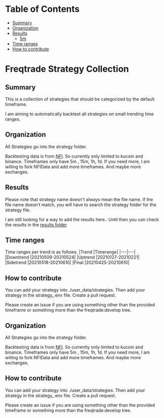 # Table of Contents

  * [Summary](#summary)
  * [Organization](#organization)
  * [Results](#results)
    * [5m](#5m)
  * [Time ranges](#time-ranges)
  * [How to contribute](#how-to-contribute)


# Freqtrade Strategy Collection

## Summary
This is a collection of strategies that should be categorized by the default timeframe.

I am aiming to automatically backtest all strategies on small trending time ranges. 

## Organization

All Strategies go into the strategy folder.

Backtesting data is from [NFI](https://github.com/iterativv/NostalgiaForInfinity). So currently only limited to kucoin and binance. Timeframes only have 5m , 15m, 1h, 1d. If you need more, I am willing to fork NFIData and add more timeframes. And maybe more exchanges. 

## Results

Please note that strategy name doesn't always mean the file name. If the file name doesn't match, you will have to search the strategy folder for the strategy file.

I am still looking for a way to add the results here.. Until then you can check the results in the [results folder](https://github.com/thinkong/freqtradestrategies/tree/main/results)

## Time ranges

Time ranges per trend is as follows.
|Trend	|Timerange|
|---|---|
|Downtrend	|20210509-20210524|
|Uptrend	|20210127-20210221|
|Sidetrend	|20210518-20210610|
|Final	|20210425-20210610|
## How to contribute

You can add your strategy into ./user_data/strategies. Then add your strategy in the strategy_<timeframe>.env file. Create a pull request. 

Please create an issue if you are using something other than the provided timeframe or something more than the freqtrade:develop tree.


## Organization

All Strategies go into the strategy folder.

Backtesting data is from [NFI](https://github.com/iterativv/NostalgiaForInfinity). So currently only limited to kucoin and binance. Timeframes only have 5m , 15m, 1h, 1d. If you need more, I am willing to fork NFIData and add more timeframes. And maybe more exchanges. 



## How to contribute

You can add your strategy into ./user_data/strategies. Then add your strategy in the strategy_<timeframe>.env file. Create a pull request. 

Please create an issue if you are using something other than the provided timeframe or something more than the freqtrade:develop tree.
